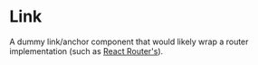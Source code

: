 # Link

A dummy link/anchor component that would likely wrap a router implementation (such as [React Router's](https://github.com/ReactTraining/react-router/blob/master/packages/react-router-dom/docs/api/Link.md)). 
